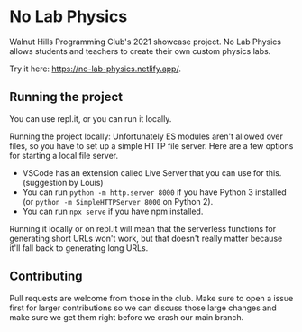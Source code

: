 # No Lab Physics
Walnut Hills Programming Club's 2021 showcase project. No Lab Physics allows students and teachers to create their own custom physics labs. 

Try it here: <https://no-lab-physics.netlify.app/>.

## Running the project
You can use repl.it, or you can run it locally.

Running the project locally: Unfortunately ES modules aren't allowed over files, so you have to set up a simple HTTP file server. Here are a few options for starting a local file server.

- VSCode has an extension called Live Server that you can use for this. (suggestion by Louis)
- You can run `python -m http.server 8000` if you have Python 3 installed (or `python -m SimpleHTTPServer 8000` on Python 2).
- You can run `npx serve` if you have npm installed.

Running it locally or on repl.it will mean that the serverless functions for generating short URLs won't work, but that doesn't really matter because it'll fall back to generating long URLs.

## Contributing
Pull requests are welcome from those in the club. Make sure to open a issue first for larger contributions so we can discuss those large changes and make sure we get them right before we crash our main branch.
